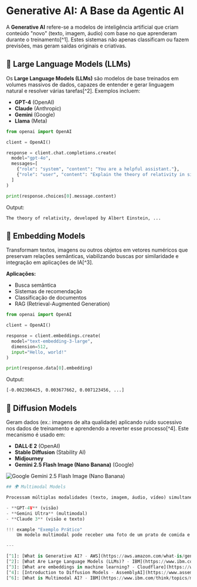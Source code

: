# Generative AI: A Base da Agentic AI

A **Generative AI** refere-se a modelos de inteligência artificial que criam conteúdo "novo" (texto, imagem, áudio) com base no que aprenderam durante o treinamento[^1]. Estes sistemas não apenas classificam ou fazem previsões, mas geram saídas originais e criativas.

## 🧠 Large Language Models (LLMs)

Os **Large Language Models (LLMs)** são modelos de base treinados em volumes massivos de dados, capazes de entender e gerar linguagem natural e resolver várias tarefas[^2]. Exemplos incluem:

- **GPT-4** (OpenAI)
- **Claude** (Anthropic)
- **Gemini** (Google)
- **Llama** (Meta)

```python
from openai import OpenAI

client = OpenAI()

response = client.chat.completions.create(
  model="gpt-4o",
  messages=[
    {"role": "system", "content": "You are a helpful assistant."},
    {"role": "user", "content": "Explain the theory of relativity in simple terms."}
  ]
)

print(response.choices[0].message.content)
```

Output:

```
The theory of relativity, developed by Albert Einstein, ...
```

## 🎯 Embedding Models

Transformam textos, imagens ou outros objetos em vetores numéricos que preservam relações semânticas, viabilizando buscas por similaridade e integração em aplicações de IA[^3].

**Aplicações:**

- Busca semântica
- Sistemas de recomendação
- Classificação de documentos
- RAG (Retrieval-Augmented Generation)

```python
from openai import OpenAI

client = OpenAI()

response = client.embeddings.create(
  model="text-embedding-3-large",
  dimension=512,
  input="Hello, world!"
)

print(response.data[0].embedding)
```

Output:

```
[-0.002306425, 0.003677662, 0.007123456, ...]
```

## 🎨 Diffusion Models

Geram dados (ex.: imagens de alta qualidade) aplicando ruído sucessivo nos dados de treinamento e aprendendo a reverter esse processo[^4]. Este mecanismo é usado em:

- **DALL·E 2** (OpenAI)
- **Stable Diffusion** (Stability AI)
- **Midjourney**
- **Gemini 2.5 Flash Image (Nano Banana)** (Google)

![Google Gemini 2.5 Flash Image (Nano Banana)](https://www.gstatic.com/aistudio/welcome/v3/native_image_generation_hero.png)

```python
## 🌍 Multimodal Models

Processam múltiplas modalidades (texto, imagem, áudio, vídeo) simultaneamente[^6]. Exemplos incluem:

- **GPT-4V** (visão)
- **Gemini Ultra** (multimodal)
- **Claude 3** (visão e texto)

!!! example "Exemplo Prático"
    Um modelo multimodal pode receber uma foto de um prato de comida e gerar automaticamente uma receita detalhada, ou analisar um gráfico em uma imagem e explicar os insights em texto.

---

[^1]: [What is Generative AI? - AWS](https://aws.amazon.com/what-is/generative-ai/)
[^2]: [What Are Large Language Models (LLMs)? - IBM](https://www.ibm.com/think/topics/large-language-models)
[^3]: [What are embeddings in machine learning? - Cloudflare](https://www.cloudflare.com/learning/ai/what-are-embeddings/)
[^4]: [Introduction to Diffusion Models - AssemblyAI](https://www.assemblyai.com/blog/diffusion-models-for-machine-learning-introduction)
[^6]: [What is Multimodal AI? - IBM](https://www.ibm.com/think/topics/multimodal-ai)